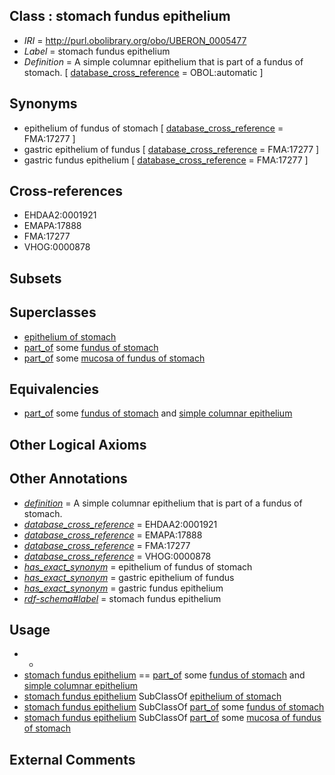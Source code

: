 
## Class : stomach fundus epithelium

 * *IRI* = http://purl.obolibrary.org/obo/UBERON_0005477
 * *Label* = stomach fundus epithelium
 * *Definition* = A simple columnar epithelium that is part of a fundus of stomach. [ [database_cross_reference](../../ef/oboInOwl#hasDbXref.md) = OBOL:automatic ]

## Synonyms

 * epithelium of fundus of stomach [ [database_cross_reference](../../ef/oboInOwl#hasDbXref.md) = FMA:17277 ]
 * gastric epithelium of fundus [ [database_cross_reference](../../ef/oboInOwl#hasDbXref.md) = FMA:17277 ]
 * gastric fundus epithelium [ [database_cross_reference](../../ef/oboInOwl#hasDbXref.md) = FMA:17277 ]

## Cross-references

 * EHDAA2:0001921
 * EMAPA:17888
 * FMA:17277
 * VHOG:0000878

## Subsets


## Superclasses

 * [epithelium of stomach](../../UBERON/76/UBERON_0001276.md)
 * [part_of](../../BFO/50/BFO_0000050.md) some [fundus of stomach](../../UBERON/60/UBERON_0001160.md)
 * [part_of](../../BFO/50/BFO_0000050.md) some [mucosa of fundus of stomach](../../UBERON/94/UBERON_0004994.md)

## Equivalencies

 * [part_of](../../BFO/50/BFO_0000050.md) some [fundus of stomach](../../UBERON/60/UBERON_0001160.md) and [simple columnar epithelium](../../UBERON/85/UBERON_0000485.md)

## Other Logical Axioms


## Other Annotations

 * *[definition](../../IAO/15/IAO_0000115.md)* = A simple columnar epithelium that is part of a fundus of stomach.
 * *[database_cross_reference](../../ef/oboInOwl#hasDbXref.md)* = EHDAA2:0001921
 * *[database_cross_reference](../../ef/oboInOwl#hasDbXref.md)* = EMAPA:17888
 * *[database_cross_reference](../../ef/oboInOwl#hasDbXref.md)* = FMA:17277
 * *[database_cross_reference](../../ef/oboInOwl#hasDbXref.md)* = VHOG:0000878
 * *[has_exact_synonym](../../ym/oboInOwl#hasExactSynonym.md)* = epithelium of fundus of stomach
 * *[has_exact_synonym](../../ym/oboInOwl#hasExactSynonym.md)* = gastric epithelium of fundus
 * *[has_exact_synonym](../../ym/oboInOwl#hasExactSynonym.md)* = gastric fundus epithelium
 * *[rdf-schema#label](../../el/rdf-schema#label.md)* = stomach fundus epithelium

## Usage

 * -
 * [stomach fundus epithelium](../../UBERON/77/UBERON_0005477.md) == [part_of](../../BFO/50/BFO_0000050.md) some [fundus of stomach](../../UBERON/60/UBERON_0001160.md) and [simple columnar epithelium](../../UBERON/85/UBERON_0000485.md)
 * [stomach fundus epithelium](../../UBERON/77/UBERON_0005477.md) SubClassOf [epithelium of stomach](../../UBERON/76/UBERON_0001276.md)
 * [stomach fundus epithelium](../../UBERON/77/UBERON_0005477.md) SubClassOf [part_of](../../BFO/50/BFO_0000050.md) some [fundus of stomach](../../UBERON/60/UBERON_0001160.md)
 * [stomach fundus epithelium](../../UBERON/77/UBERON_0005477.md) SubClassOf [part_of](../../BFO/50/BFO_0000050.md) some [mucosa of fundus of stomach](../../UBERON/94/UBERON_0004994.md)

## External Comments

